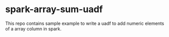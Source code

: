 # spark-array-sum-uadf
This repo contains sample example to write a uadf to add numeric elements of a array column in spark.
